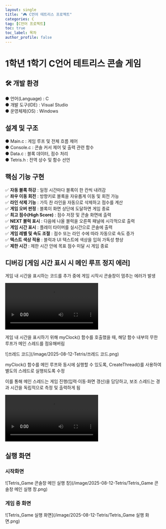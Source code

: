 ```yaml
---
layout: single
title: "🎮 C언어 테트리스 프로젝트"
categories: C
tag: [C언어 프로젝트]
toc: true
toc_label: 목차
author_profile: false
---
```


# 1학년 1학기 C언어 테트리스 콘솔 게임 

## 🛠 개발 환경 
● 언어(Language) : C<br/>
● 개발 도구(IDE) : Visual Studio<br/>
● 운영체제(OS) : Windows

## 설계 및 구조
● Main.c : 게임 루프 및 전체 흐름 제어<br/>
● Console.c : 콘솔 커서 제어 및 출력 관련 함수<br/>
● Data.c : 블록 데이터, 점수 처리<br/>
● Tetris.h : 전역 상수 및 함수 선언<br/>

## 핵심 기능 구현
✅ **자동 블록 하강** : 일정 시간마다 블록이 한 칸씩 내려감<br/>
✅ **좌우 이동 회전** : 방향키로 블록을 자유롭게 이동 및 회전 가능<br/>
✅ **라인 삭제 기능** : 가득 찬 라인을 자동으로 삭제하고 점수를 계산<br/>
✅ **게임 오버 판정** : 블록이 화면 상단에 도달하면 게임 종료<br/>
✅ **최고 점수(High Score)** : 점수 저장 및 콘솔 화면에 출력<br/>
✅ **NEXT 블럭 표시** : 다음에 나올 블럭을 오른쪽 패널에 시각적으로 출력<br/>
✅ **게임 시간 표시** : 플레이 타이머를 실시간으로 콘솔에 출력<br/>
✅ **게임 레벨 및 속도 조절** : 점수 또는 라인 수에 따라 자동으로 속도 증가<br/>
✅ **텍스트 색상 적용** : 블럭과 UI 텍스트에 색상을 입혀 가독성 향상<br/>
✅ **제한 시간** : 제한 시간 안에 목표 점수 미달 시 게임 종료

## 디버깅 [게임 시간 표시 시 메인 루프 정지 에러]
게임 내 시간을 표시하는 코드를 추가 중에 게임 시작시 콘솔창이 멈추는 에러가 발생

<video src="C:/khm35/OneDrive/Desktop/Github Page Blog/C/그냥 호출.mp4" controls=""></video>

게임 내 시간을 표시하기 위해 myClock() 함수를 호출했을 때, 해당 함수 내부의 무한 루프가 메인 스레드를 점유해버림

![쓰레드 코드](/image/2025-08-12-Tetris/쓰레드 코드.png)

myClock() 함수를 메인 루프와 동시에 실행할 수 있도록, CreateThread()를 사용하여 별도의 스레드로 실행되도록 수정<br/>

이를 통해 메인 스레드는 게임 진행(입력·이동·화면 갱신)을 담당하고, 보조 스레드는 경과 시간을 독립적으로 측정 및 출력하게 됨

<video src="C:/khm35/OneDrive/Desktop/Github Page Blog/C/스레드 호출.mp4" controls=""></video>

<!-- ```c
// myClock 함수를 쓰레드로 실행
HANDLE hClockThread = CreateThread(NULL, 0, (LPTHREAD_START_ROUTINE)myClock, NULL, 0, NULL);
``` -->

## 실행 화면

### 시작화면

![Tetris_Game 콘솔창 메인 실행 창](/image/2025-08-12-Tetris/Tetris_Game 콘솔창 메인 실행 창.png)

### 게임 중 화면

![Tetris_Game 실행 화면](/image/2025-08-12-Tetris/Tetris_Game 실행 화면.png)
